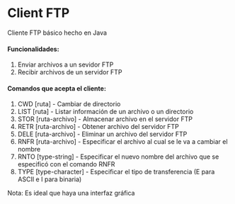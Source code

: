 Client FTP
=========

Cliente FTP básico hecho en Java

<h4>Funcionalidades:</h4>

1. Enviar archivos a un sevidor FTP
2. Recibir archivos de un servidor FTP

<h4>Comandos que acepta el cliente:</h4>

1. CWD [ruta] - Cambiar de directorio
2. LIST [ruta] - Listar información de un archivo o un directorio
3. STOR [ruta-archivo] - Almacenar archivo en el servidor FTP
4. RETR [ruta-archivo] - Obtener archivo del servidor FTP
5. DELE [ruta-archivo] - Eliminar un archivo del servidor FTP
6. RNFR [ruta-archivo] - Especificar el archivo al cual se le va a cambiar el nombre
7. RNTO [type-string] - Especificar el nuevo nombre del archivo que se especificó con el comando RNFR
8. TYPE [type-character] - Especificar el tipo de transferencia (E para ASCII e I para binaria)

Nota: Es ideal que haya una interfaz gráfica

